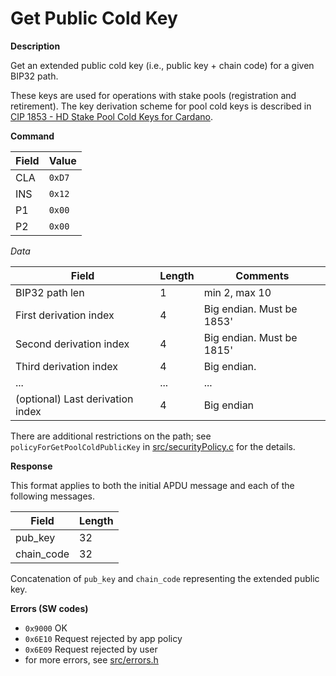 # Get Public Cold Key

**Description**

Get an extended public cold key (i.e., public key + chain code) for a given BIP32 path.

These keys are used for operations with stake pools (registration and retirement).
The key derivation scheme for pool cold keys is described in [CIP 1853 - HD Stake Pool Cold Keys for Cardano](https://cips.cardano.org/cips/cip1853/).

**Command**

| Field | Value    |
| ----- | -------- |
| CLA   | `0xD7`   |
| INS   | `0x12`   |
| P1    | `0x00`   |
| P2    | `0x00`   |

*Data*

| Field                             | Length | Comments                           |
| --------------------------------- | ------ | ---------------------------------- |
| BIP32 path len                    | 1      | min 2, max 10                      |
| First derivation index            | 4      | Big endian. Must be 1853'          |
| Second derivation index           | 4      | Big endian. Must be 1815'          |
| Third derivation index            | 4      | Big endian.                        |
| ...                               | ...    | ...                                |
| (optional) Last derivation index  | 4      | Big endian                         |

There are additional restrictions on the path; see `policyForGetPoolColdPublicKey` in [src/securityPolicy.c](../src/securityPolicy.c) for the details.

**Response**

This format applies to both the initial APDU message and each of the following messages.

| Field      | Length |
| ---------- | ------ |
| pub_key    | 32     |
| chain_code | 32     |

Concatenation of `pub_key` and `chain_code` representing the extended public key.

**Errors (SW codes)**

- `0x9000` OK
- `0x6E10` Request rejected by app policy
- `0x6E09` Request rejected by user
- for more errors, see [src/errors.h](../src/errors.h)

